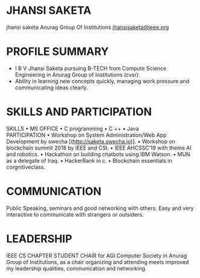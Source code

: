 JHANSI SAKETA
===============

jhansi saketa 
Anurag Group Of Institutions
jhansisaketa@ieee.org



PROFILE SUMMARY
================
- I B V Jhansi Saketa pursuing B-TECH from Compute Science Engineering in Anurag Group of
Institutions (cvsr).
-  Ability in learning new concepts quickly, managing work pressure and communicating ideas
clearly.


SKILLS AND PARTICIPATION
========================
SKILLS
•	MS OFFICE
•	C programming
•	C ++
•	 Java  
PARTICIPATION
•	Workshop on System Administration/Web App Development by swecha [(http://saketa.swecha.io)].
•	Workshop on blockchain summit 2018 by IEEE and CSI.
•	IEEE AHCSSC’19 with theme AI and robotics.
•	Hackathon on building chatbots using IBM Watson.
•	MUN as a delegate of Iraq.
•	HackerRank in c.
•	Blockchain essentials in corgnitiveclass.

COMMUNICATION
==============
Public Speaking, seminars and good networking with others. Easy and very interactive to communicate with strangers or outsiders.

LEADERSHIP
===========
IEEE CS CHAPTER STUDENT CHAIR for AGI Computer Society in Anurag Group of Institutions, as a chair organizing and attending meets improved my leadership qualities, communication and networking.
